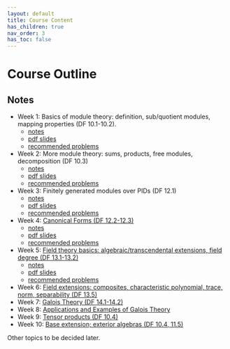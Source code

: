 ```yaml
---
layout: default
title: Course Content
has_children: true
nav_order: 3
has_toc: false
---
```


# Course Outline

## Notes

- Week 1: Basics of module theory: definition, sub/quotient modules, mapping properties (DF 10.1-10.2).     
    - [notes](01-modules.md) 
    - [pdf slides](beamer/01-modules.pdf) 
    - [recommended problems](01-modules-problems.html)
- Week 2: More module theory: sums, products, free modules, decomposition (DF 10.3)
    - [notes](02-modules2.md)
    - [pdf slides](beamer/02-modules2.pdf)
    - [recommended problems](02-modules2-problems.html)
- Week 3: Finitely generated modules over PIDs (DF 12.1)
    - [notes](03-PIDmodules.md)
    - [pdf slides](beamer/03-PIDmodules.pdf)
    - [recommended problems](03-PIDmodules-problems.html)
- Week 4: [Canonical Forms (DF 12.2-12.3)](04-forms.md)
    - [notes](04-forms.md)
    - [pdf slides](beamer/04-forms.pdf)
    - [recommended problems](04-forms-problems.html)
- Week 5: [Field theory basics: algebraic/transcendental extensions, field degree (DF 13.1-13.2)](05-fieldbasics.md)
    - [notes](05-fieldbasics.md)
    - [pdf slides](beamer/05-fieldbasics.pdf)
    - [recommended problems](05-fieldbasics-problems.html)
- Week 6: [Field extensions: composites, characteristic polynomial, trace, norm, separability (DF 13.5)](06-fieldextensions.md)
- Week 7: [Galois Theory (DF 14.1-14.2)](07-galoisextensions.md)
- Week 8: [Applications and Examples of Galois Theory](08-examplesandapplications.md)
- Week 9: [Tensor products (DF 10.4)](09-tensors.md)
- Week 10: [Base extension; exterior algebras (DF 10.4, 11.5)](11-multilinear.md)

Other topics to be decided later.
